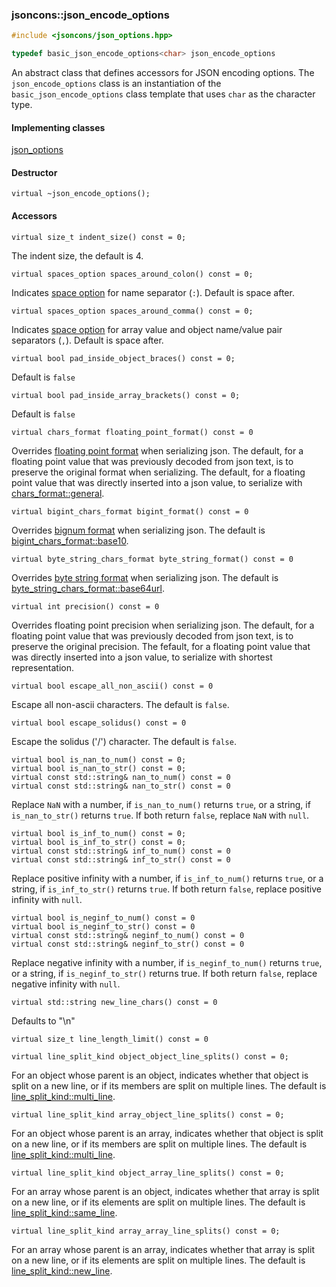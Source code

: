 ### jsoncons::json_encode_options

```c++
#include <jsoncons/json_options.hpp>

typedef basic_json_encode_options<char> json_encode_options
```

An abstract class that defines accessors for JSON encoding options. The `json_encode_options` class is an instantiation of the `basic_json_encode_options` class template that uses `char` as the character type.

#### Implementing classes

[json_options](json_options.md)

#### Destructor

    virtual ~json_encode_options();

#### Accessors

    virtual size_t indent_size() const = 0;
The indent size, the default is 4.

    virtual spaces_option spaces_around_colon() const = 0;
Indicates [space option](spaces_option.md) for name separator (`:`). Default
is space after.

    virtual spaces_option spaces_around_comma() const = 0;
Indicates [space option](spaces_option.md) for array value and object name/value pair separators (`,`). Default
is space after.

    virtual bool pad_inside_object_braces() const = 0;
Default is `false`

    virtual bool pad_inside_array_brackets() const = 0;
Default is `false`

    virtual chars_format floating_point_format() const = 0 
Overrides [floating point format](chars_format.md) when serializing json.
The default, for a floating point value that was previously decoded from json text, is to preserve the original format when serializing.
The default, for a floating point value that was directly inserted into a json value, to serialize with [chars_format::general](chars_format.md). 

    virtual bigint_chars_format bigint_format() const = 0 
Overrides [bignum format](bigint_chars_format.md) when serializing json.
The default is [bigint_chars_format::base10](bigint_chars_format.md). 

    virtual byte_string_chars_format byte_string_format() const = 0 
Overrides [byte string format](byte_string_chars_format.md) when serializing json.
The default is [byte_string_chars_format::base64url](byte_string_chars_format.md). 

    virtual int precision() const = 0 
Overrides floating point precision when serializing json. 
The default, for a floating point value that was previously decoded from json text, is to preserve the original precision. 
The fefault, for a floating point value that was directly inserted into a json value, to serialize with shortest representation. 

    virtual bool escape_all_non_ascii() const = 0
Escape all non-ascii characters. The default is `false`.

    virtual bool escape_solidus() const = 0
Escape the solidus ('/') character. The default is `false`.

    virtual bool is_nan_to_num() const = 0; 
    virtual bool is_nan_to_str() const = 0; 
    virtual const std::string& nan_to_num() const = 0 
    virtual const std::string& nan_to_str() const = 0 
Replace `NaN` with a number, if `is_nan_to_num()` returns `true`,
or a string, if `is_nan_to_str()` returns `true`. If both
return `false`, replace `NaN` with `null`.

    virtual bool is_inf_to_num() const = 0;
    virtual bool is_inf_to_str() const = 0;
    virtual const std::string& inf_to_num() const = 0 
    virtual const std::string& inf_to_str() const = 0 
Replace positive infinity with a number, if `is_inf_to_num()` returns `true`,
or a string, if `is_inf_to_str()` returns `true`. If both
return `false`, replace positive infinity with `null`.

    virtual bool is_neginf_to_num() const = 0
    virtual bool is_neginf_to_str() const = 0
    virtual const std::string& neginf_to_num() const = 0 
    virtual const std::string& neginf_to_str() const = 0 
Replace negative infinity with a number, if `is_neginf_to_num()` returns `true`,
or a string, if `is_neginf_to_str()` returns true. If both
return `false`, replace negative infinity with `null`.

    virtual std::string new_line_chars() const = 0
Defaults to "\n"

    virtual size_t line_length_limit() const = 0

    virtual line_split_kind object_object_line_splits() const = 0;
For an object whose parent is an object, indicates whether that object is split on a new line, or if its members are split on multiple lines. The default is [line_split_kind::multi_line](line_split_kind.md).

    virtual line_split_kind array_object_line_splits() const = 0;
For an object whose parent is an array, indicates whether that object is split on a new line, or if its members are split on multiple lines. The default is [line_split_kind::multi_line](line_split_kind.md).

    virtual line_split_kind object_array_line_splits() const = 0;
For an array whose parent is an object, indicates whether that array is split on a new line, or if its elements are split on multiple lines. The default is [line_split_kind::same_line](line_split_kind.md).

    virtual line_split_kind array_array_line_splits() const = 0;
For an array whose parent is an array, indicates whether that array is split on a new line, or if its elements are split on multiple lines. The default is [line_split_kind::new_line](line_split_kind.md).

